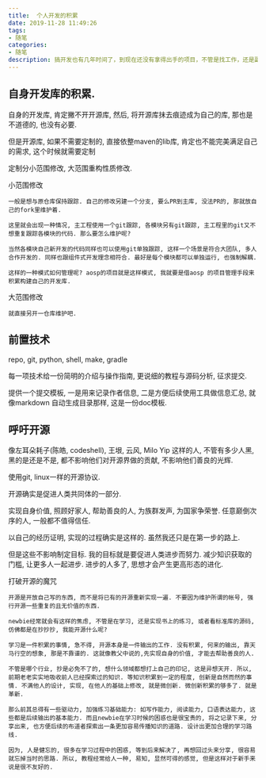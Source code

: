 ```yaml
---
title:  个人开发的积累
date: 2019-11-28 11:49:26
tags:
- 随笔
categories:
- 随笔
description: 搞开发也有几年时间了，到现在还没有拿得出手的项目，不管是找工作，还是副业， 都没有出色的地言。思考一下个人职业规早是有必要的。整理旧文章, 发现以前的文字中的不成熟，看着脸有些发红， 然而得直面过去的自己，先放在这里，有时间再作思考， 重新整理。 
---
```


## 自身开发库的积累. 

自身的开发库, 肯定撇不开开源库, 然后, 将开源库抹去痕迹成为自己的库, 那也是不道德的, 也没有必要. 

但是开源库, 如果不需要定制的, 直接依整maven的lib库, 肯定也不能完美满足自己的需求, 这个时候就需要定制

定制分小范围修改, 大范围重构性质修改. 

小范围修改 

	一般是想与原仓库保持跟踪. 自己的修改另建一个分支, 要么PR到主库, 没法PR的, 那就放自己的fork里维护着. 

	这里就会出现一种情况, 主工程使用一个git跟踪, 各模块另有git跟踪, 主工程里的git又不想重复跟踪各模块的代码. 那么要怎么维护呢? 

	当然各模块自己新开发的代码同样也可以使用git单独跟踪, 这样一个场景是符合大团队, 多人合作开发的. 同样也跟组件式开发理念相符合. 最好是每个模块都可以单独运行, 也强制解耦. 

	这样的一种模式如何管理呢? aosp的项目就是这样模式, 我就要是借aosp 的项目管理手段来积累构建自己的开发库. 

大范围修改

	就直接另开一仓库维护吧. 


## 前置技术

repo, git, python, shell, make, gradle

每一项技术给一份简明的介绍与操作指南, 更说细的教程与源码分析, 征求提交. 

提供一个提交模板, 一是用来记录作者信息, 二是方便后续使用工具做信息汇总, 就像markdown 自动生成目录那样, 这是一份doc模板. 

## 呼吁开源

像左耳朵耗子(陈皓, codeshell), 王垠, 云风, Milo Yip 这样的人, 不管有多少人黑, 黑的是还是不是, 都不影响他们对开源界做的贡献, 不影响他们善良的光辉. 

使用git, linux一样的开源协议. 

开源确实是促进人类共同体的一部分. 

实现自身价值, 照顾好家人, 帮助善良的人, 为族群发声, 为国家争荣誉. 
任意巅倒次序的人, 一般都不值得信任. 

以自己的经历证明, 实现的过程确实是这样的. 虽然我还只是在第一步的路上. 

但是这些不影响制定目标. 我的目标就是要促进人类进步而努力. 减少知识获取的门槛, 让更多人一起进步. 进步的人多了, 思想才会产生更高形态的进化. 

打破开源的魔咒

	开源是开放自己写的东西, 而不是将已有的开源重新实现一遍. 不要因为维护所谓的帐号, 强行开源一些重复的且无价值的东西.

	newbie经常就会有这样的焦虑, 不管是在学习, 还是实现书上的练习, 或者看标准库的源码, 仿佛都是在抄抄抄, 我能开源什么呢? 

	学习是一件积累的事情, 急不得, 开源本身是一件输出的工作. 没有积累, 何来的输出, 靠天马行空的想象, 那是不靠谱的. 这就像教父中说的,先实现自身的价值, 才能去帮助善良的人.  

	不管是哪个行业, 抄是必免不了的, 想什么领域都想打上自己的印记, 这是异想天开. 所以, 前期老老实实地吸收前人已经探索过的知识. 等知识积累到一定的程度, 创新是自然而然的事情. 不满他人的设计, 实现, 在他人的基础上修改, 就是微创新. 微创新积累的够多了. 就是革新. 

	那么前其总得有一些驱动力, 加强练习基础能力: 如写作能力, 阅读能力, 口语表达能力, 这些都是后续输出的基本能力. 而且newbie在学习时候的困惑也是很宝贵的, 将之记录下来, 分享出来, 也方便后续的布道者探索出一条更加容易传播知识的道路. 设计出更加合理的学习路线. 

	因为, 人是健忘的, 很多在学习过程中的困惑, 等到后来解决了, 再想回过头来分享, 很容易就忘掉当时的思路. 所以, 教程经常给人一种, 易知, 显然可得的感觉, 但是这样对于新手来说是很不友好的. 



